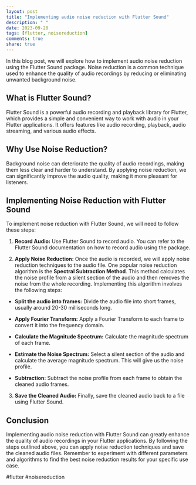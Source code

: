 ```yaml
---
layout: post
title: "Implementing audio noise reduction with Flutter Sound"
description: " "
date: 2023-09-28
tags: [flutter, noisereduction]
comments: true
share: true
---
```


In this blog post, we will explore how to implement audio noise reduction using the Flutter Sound package. Noise reduction is a common technique used to enhance the quality of audio recordings by reducing or eliminating unwanted background noise.

## What is Flutter Sound?

Flutter Sound is a powerful audio recording and playback library for Flutter, which provides a simple and convenient way to work with audio in your Flutter applications. It offers features like audio recording, playback, audio streaming, and various audio effects.

## Why Use Noise Reduction?

Background noise can deteriorate the quality of audio recordings, making them less clear and harder to understand. By applying noise reduction, we can significantly improve the audio quality, making it more pleasant for listeners.

## Implementing Noise Reduction with Flutter Sound

To implement noise reduction with Flutter Sound, we will need to follow these steps:

1. **Record Audio:** Use Flutter Sound to record audio. You can refer to the Flutter Sound documentation on how to record audio using the package.

2. **Apply Noise Reduction:** Once the audio is recorded, we will apply noise reduction techniques to the audio file. One popular noise reduction algorithm is the **Spectral Subtraction Method**. This method calculates the noise profile from a silent section of the audio and then removes the noise from the whole recording. Implementing this algorithm involves the following steps:

* **Split the audio into frames:** Divide the audio file into short frames, usually around 20-30 milliseconds long.

* **Apply Fourier Transform:** Apply a Fourier Transform to each frame to convert it into the frequency domain.

* **Calculate the Magnitude Spectrum:** Calculate the magnitude spectrum of each frame.

* **Estimate the Noise Spectrum:** Select a silent section of the audio and calculate the average magnitude spectrum. This will give us the noise profile.

* **Subtraction:** Subtract the noise profile from each frame to obtain the cleaned audio frames.

3. **Save the Cleaned Audio:** Finally, save the cleaned audio back to a file using Flutter Sound.

## Conclusion

Implementing audio noise reduction with Flutter Sound can greatly enhance the quality of audio recordings in your Flutter applications. By following the steps outlined above, you can apply noise reduction techniques and save the cleaned audio files. Remember to experiment with different parameters and algorithms to find the best noise reduction results for your specific use case.

#flutter #noisereduction